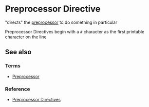 # Preprocessor Directive

"directs" the [preprocessor](../terms/preprocessor.md) to do something in particular

Preprocessor Directives begin with a `#` character as the first printable character on the line

## See also

### Terms

- [Preprocessor](preprocessor.md)

### Reference

- [Preprocessor Directives](../reference/preprocessor_directives.md)
